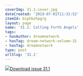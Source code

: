 ```yaml
---
coverImg: 31.1-cover.jpg
dateCreated: '2019-07-01T11:32:52'
itemId: bcphbzhpgrg
layout: page
name: '31.1: Calling Forth Angels'
tags:
- hasAuthor: dreamnetwork
- hasTag: dream-network-volume-31
- hasTag: dreamnetwork
type: post
urlSlug: '31.1'
---
```

<img class="card-journal-img" src="../images/31.1-rect.jpg"/><a href="../files/pdfs/Volume_31/31.1_angels.pdf" download="">Download issue 31.1</a>